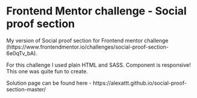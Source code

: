 # Frontend Mentor challenge - Social proof section

<p>My version of Social proof section for Frontend mentor challenge (https://www.frontendmentor.io/challenges/social-proof-section-6e0qTv_bA).</p>
<p>For this challenge I used plain HTML and SASS. Component is responsive! This one was quite fun to create.</p>
<p>Solution page can be found here - https://alexattt.github.io/social-proof-section-master/</p>
